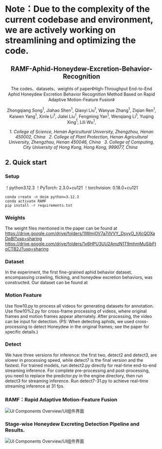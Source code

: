 # Note：Due to the complexity of the current codebase and environment, we are actively working on streamlining and optimizing the code.

<h2 align="center">
  RAMF-Aphid-Honeydew-Excretion-Behavior-Recognition
</h2>
<p align="center">
The codes、datasets、weights of paper《High-Throughput End-to-End Aphid Honeydew Excretion Behavior Recognition Method Based on Rapid Adaptive Motion-Feature Fusion》
</p>

<div align="center">
  Zhongqiang Song<sup>1</sup>,
  Jiahao Shen<sup>1</sup>, 
  Qiaoyi Liu<sup>1</sup>, 
  Wanyue Zhang<sup>1</sup>, 
  Ziqian Ren<sup>1</sup>, 
  Kaiwen Yang<sup>1</sup>, 
  Xinle Li<sup>1</sup>, 
  Jialei Liu<sup>1</sup>, 
  Fengming Yan<sup>1</sup>, 
  Wenqiang Li<sup>1</sup>, 
  Yuqing Xing<sup>1</sup>, 
  Lili Wu<sup>1</sup>, 
</div>

<p align="center">
<i>
1. College of Science, Henan Agricultural University, Zhengzhou, Henan 450002, China &nbsp; 2. College of Plant Protection, Henan Agricultural University, Zhengzhou, Henan 450046, China &nbsp; 3. College of Computing, City University of Hong Kong, Hong Kong, 999077, China &nbsp;
</i>
</p>

## 2. Quick start

### Setup
！python3.12.3
！PyTorch: 2.3.0+cu121
！torchvision: 0.18.0+cu121

```shell
conda create -n deim python=3.12.3
conda activate RAMF
pip install -r requirements.txt
```

### Weights
The weight files mentioned in the paper can be found at https://drive.google.com/drive/folders/1IWmjOV7a7ilVVY_DsyyO_hXcQOXaDpBI?usp=sharing
https://drive.google.com/drive/folders/1x6HPU3UU2AmzN1T9mhmMuSibFtoCTB2J?usp=sharing

### Dataset
In the experiment, the first fine-grained aphid behavior dataset, encompassing crawling, flicking, and honeydew excretion behaviors, was constructed.
Our dataset can be found at 

### Motion Feature
Use flow10.py to process all videos for generating datasets for annotation.
Use flow10%2.py for cross-frame processing of videos, where original frames and motion frames appear alternately. After processing, the video can be input for detection. (PS: When detecting aphids, we used cross-processing to detect Honeydew in the original frames; see the paper for specific details.)

### Detect
We have three versions for inference: the first two, detect2 and detect3, are slower in processing speed, while detect7 is the final version and the fastest.
For trained models, run detect2.py directly for real-time end-to-end streaming inference.
For complete pre-processing and post-processing, you need to replace the predictor.py in the engine directory, then run detect3 for streaming inference.
Run detect7-31.py to achieve real-time streaming inference at 31 fps.

### RAMF：Rapid Adaptive Motion-Feature Fusion
![UI Components Overview/UI组件界面](https://github.com/kuieless/RAMF-Rapid-Adaptive-Motion-Feature-Fusion/blob/main/RAMF.png)

### Stage-wise Honeydew Excreting Detection Pipeline and Results.
![UI Components Overview/UI组件界面](https://github.com/kuieless/RAMF-Rapid-Adaptive-Motion-Feature-Fusion/blob/main/Stage-wise%20Honeydew%20Excreting%20Detection%20Pipeline%20and%20Results.png)
